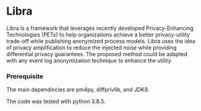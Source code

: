 # Libra
Libra is a framework that leverages recently developed Privacy-Enhancing Technologies (PETs) to help organizations achieve a better privacy-utility trade-off while publishing anonymized process models. Libra uses the idea of privacy amplification to reduce the injected noise while providing differential privacy guarantees. The proposed method could be adapted with any event log anonymization technique to enhance the utility.

### Prerequisite
The main dependincies are pm4py, diffprivlib, and JDK8.

The code was tested with python 3.8.5.
